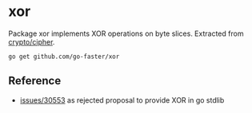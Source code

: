 # xor

Package xor implements XOR operations on byte slices.
Extracted from [crypto/cipher](https://golang.org/src/crypto/cipher/xor_generic.go).

```console
go get github.com/go-faster/xor
```

## Reference

* [issues/30553](https://github.com/golang/go/issues/30553) as rejected proposal to provide XOR in go stdlib
